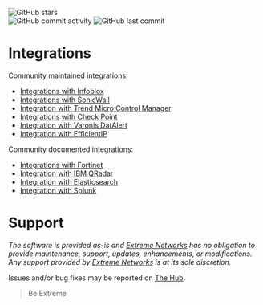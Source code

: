 ![GitHub stars](https://img.shields.io/github/stars/extremenetworks/Integrations.svg?style=social)  
![GitHub commit activity](https://img.shields.io/github/commit-activity/m/extremenetworks/Integrations.svg?style=social)
![GitHub last commit](https://img.shields.io/github/last-commit/extremenetworks/Integrations.svg?style=social)
# Integrations
Community maintained integrations:

* [Integrations with Infoblox](Infoblox/README.md)
* [Integrations with SonicWall](SonicWall/README.md)
* [Integration with Trend Micro Control Manager](https://community.extremenetworks.com/extreme/topics/integration-of-trend-micro-control-manager-solution-with-extreme-networks-through-the-distributed-ips-connect-module)
* [Integrations with Check Point](CheckPoint/README.md)
* [Integration with Varonis DatAlert](VaronisDatAlert/README.md)
* [Integration with EfficientIP](EfficientIP/README.md)

Community documented integrations:

* [Integrations with Fortinet](FortiGate/README.md)
* [Integration with IBM QRadar](QRadar/README.md)
* [Integration with Elasticsearch](ELK/README.md)
* [Integration with Splunk](Splunk/README.md)

# Support
_The software is provided as-is and [Extreme Networks](http://www.extremenetworks.com/) has no obligation to provide maintenance, support, updates, enhancements, or modifications. Any support provided by [Extreme Networks](http://www.extremenetworks.com/) is at its sole discretion._

Issues and/or bug fixes may be reported on [The Hub](https://community.extremenetworks.com/extreme).

>Be Extreme